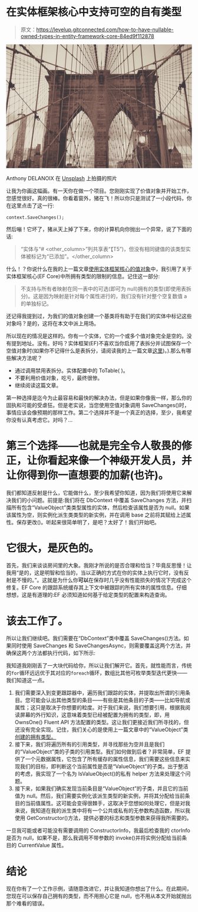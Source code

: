 # 在实体框架核心中支持可空的自有类型

> 原文：<https://levelup.gitconnected.com/how-to-have-nullable-owned-types-in-entity-framework-core-84ed9f112878>

![](img/409545121c97a25449b8be64c0adda4c.png)

Anthony DELANOIX 在 [Unsplash](https://unsplash.com?utm_source=medium&utm_medium=referral) 上拍摄的照片

让我为你画这幅画。有一天你在做一个项目。您刚刚实现了价值对象并开始工作，您感觉很好。真的很棒。你看着窗外，猪在飞！所以你只是测试了一小段代码，你在这里点击了这一行:

```
context.SaveChanges();
```

然后嘣！它坏了，猪从天上掉了下来，你的计算机向你抛出一个异常，说了下面的话:

> “<entity>实体与“# <other_column>”列共享表“【T5”)，但没有相同键值的该类型实体被标记为“已添加”。</other_column></entity>

什么！？你说什么在我的上一篇文章[使用实体框架核心的值对象](https://medium.com/@austin.davies0101/using-value-objects-with-entity-framework-core-5cead49dbf9c)中，我引用了关于实体框架核心(EF Core)中所拥有类型的限制的信息。记住这一部分:

> 不支持与所有者映射在同一表中的可选(即可为 null)拥有的类型(即使用表拆分)。这是因为映射是针对每个属性进行的，我们没有针对整个空复数值 a 的单独标记。

还记得我提到过，为我们的值对象创建一个基类将有助于在我们的实体中标记这些对象吗？是的，这将在本文中派上用场。

所以现在的情况是这样的。你有一个实体，它的一个或多个值对象完全是空的。没有提到地址。没有。好吗？实体框架(EF)不喜欢当你启用了表拆分并试图保存一个空值对象时(如果你不记得什么是表拆分，请阅读我的上一篇文章[这里](https://medium.com/@austin.davies0101/using-value-objects-with-entity-framework-core-5cead49dbf9c))。).那么有哪些解决方法呢？

*   通过调用禁用表拆分。实体配置中的 ToTable( <string tablename="">)。</string>
*   不要利用价值对象，吃亏，最终很惨。
*   继续阅读这篇文章。

第一种选择是迄今为止最容易和最快的解决办法，但是如果你像我一样，那么你的固执和可能的受虐狂。但是老实说，当您使用空值对象调用 SaveChanges()时，事情应该会像预期的那样工作。第二个选择并不是一个真正的选择，至少，我希望你没有认真考虑它。对吗？…

# 第三个选择——也就是完全令人敬畏的修正，让你看起来像一个神级开发人员，并让你得到你一直想要的加薪(也许)。

我们都知道反射是什么，它能做什么，至少我希望你知道，因为我们将使用它来解决我们的小问题。前提是:我们将在 DbContext 中覆盖 SaveChanges 方法，并扫描所有包含“ValueObject”类类型属性的实体，然后检查该属性是否为 null。如果该属性为空，则实例化派生类类型的新实例，并在调用 base 之前将其赋给上述属性。保存更改()。听起来很简单明了，是吧？太好了！我们开始吧。

# 它很大，是灰色的。

首先，我们来谈谈房间里的大象。我刚才所说的是否合理和恰当？毕竟反思慢！让我用“是的，这是明智和恰当的，当以正确的方式在你的实体上执行它时，没有反射是不慢的。”。这就是为什么你**可以**在保存时几乎没有性能损失的情况下完成这个修复。EF Core 的跟踪系统缓存其上下文中被跟踪的所有实体的属性信息。仔细想想，这是有道理的:EF 必须知道如何基于给定类型的配置来构造查询。

# 该去工作了。

所以让我们继续吧。我们需要在“DbContext”类中覆盖 SaveChanges()方法。如果同时使用 SaveChanges 和 SaveChangesAsync，则需要覆盖这两个方法，并确保这两个方法都执行代码，如下所示:

我知道我刚刚丢了一大块代码给你，所以让我们解开它。首先，就性能而言，传统的`for`循环远远优于其对应的`foreach`循环，数组比其他可枚举类型迭代更快——我们知道这一点。

1.  我们需要深入到变更跟踪器中，遍历我们跟踪的实体，并提取出所谓的引用条目。您可能会认出其他类型的条目——有些是其他条目的子类——比如导航或属性；这只是取决于你想要的粒度。对于我们来说，我们想要引用，根据我阅读屏幕的外行知识，这意味着类型已经被配置为拥有的类型，即，用 OwnsOne() Fluent API 方法配置的类型。这让我们更接近我们所寻找的，但还没有完全实现。记住，我们关心的是使用上一篇文章中的“ValueObject”类[创建的拥有类型。](https://medium.com/@austin.davies0101/using-value-objects-with-entity-framework-core-5cead49dbf9c)
2.  接下来，我们将遍历所有的引用类型，并寻找那些为空并且是我们的“ValueObject”类的子类的引用类型。我们如何做到后者？非常简单，EF 提供了一个元数据属性，它包含了所有缓存的属性信息，我们需要这些信息来实现我们的目标，即判断这个当前属性是否是“ValueObject”的子类。出于整洁的考虑，我实现了一个名为 IsValueObject()的私有 helper 方法来处理这个问题。
3.  接下来，如果我们确实发现当前条目是“ValueObject”的子类，并且它的当前值为 null。然后，我们需要实例化该派生类型的新实例，并将其分配给当前条目的当前值属性。这可能会变得很棘手，这取决于您想如何处理它，但是对我来说，我知道在我的派生类中将有一个公共或私有的无参数构造函数，所以我使用 GetConstructor()方法，提供必要的标志和类型参数来获得我所需要的。

一旦我可能或者可能没有需要调用的 ConstructorInfo，我最后检查我的 ctorInfo 是否为 null，如果不是，那么我调用不带参数的 invoke()并将实例分配给当前条目的 CurrentValue 属性。

# 结论

现在你有了一个工作示例，请随意改进它，并让我知道你想出了什么。在此期间，您现在可以保存自己拥有的类型，而不用担心它是 null，也不用从本文开始就抛出那个难看的错误。